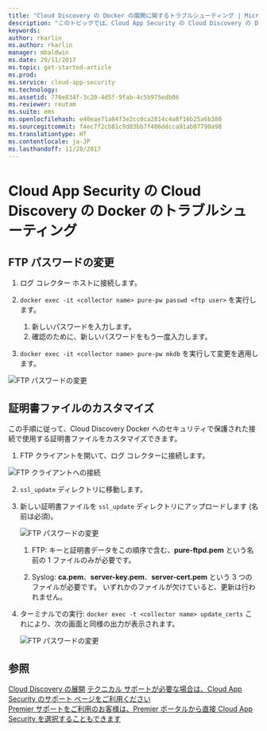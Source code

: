 ```yaml
---
title: "Cloud Discovery の Docker の展開に関するトラブルシューティング | Microsoft Docs"
description: "このトピックでは、Cloud App Security の Cloud Discovery の Docker 構成を変更するプロセスについて説明します。"
keywords: 
author: rkarlin
ms.author: rkarlin
manager: mbaldwin
ms.date: 29/11/2017
ms.topic: get-started-article
ms.prod: 
ms.service: cloud-app-security
ms.technology: 
ms.assetid: 776e834f-3c20-4d5f-9fab-4c5b975edb06
ms.reviewer: reutam
ms.suite: ems
ms.openlocfilehash: e40eae71a84f3e2cc0ca2814c4a8f16b25a6b380
ms.sourcegitcommit: f4ec7f2cb81c9d83bb7f406ddcca91ab07790a98
ms.translationtype: HT
ms.contentlocale: ja-JP
ms.lasthandoff: 11/28/2017
---
```

# <a name="troubleshooting-the-cloud-app-security-cloud-discovery-docker"></a>Cloud App Security の Cloud Discovery の Docker のトラブルシューティング

## <a name="changing-the-ftp-password"></a>FTP パスワードの変更


1. ログ コレクター ホストに接続します。

2.  `docker exec -it <collector name> pure-pw passwd <ftp user>` を実行します。

    1. 新しいパスワードを入力します。
    2. 確認のために、新しいパスワードをもう一度入力します。
 
3.  `docker exec -it <collector name> pure-pw mkdb` を実行して変更を適用します。


  ![FTP パスワードの変更](./media/ftp-connect.png)

## <a name="customize-certificate-files"></a>証明書ファイルのカスタマイズ

この手順に従って、Cloud Discovery Docker へのセキュリティで保護された接続で使用する証明書ファイルをカスタマイズできます。

1.  FTP クライアントを開いて、ログ コレクターに接続します。

  ![FTP クライアントへの接続](./media/ftp-connect.png)

2.  `ssl_update` ディレクトリに移動します。
3.  新しい証明書ファイルを `ssl_update` ディレクトリにアップロードします (名前は必須)。

    ![FTP パスワードの変更](./media/new-certs.png)

    1.  FTP: キーと証明書データをこの順序で含む、**pure-ftpd.pem** という名前の 1 ファイルのみが必要です。
    
    2.  Syslog: **ca.pem**、**server-key.pem**、**server-cert.pem** という 3 つのファイルが必要です。 いずれかのファイルが欠けていると、更新は行われません。

4.  ターミナルでの実行: `docker exec -t <collector name> update_certs` これにより、次の画面と同様の出力が表示されます。

    ![FTP パスワードの変更](./media/update-certs.png)

## <a name="see-also"></a>参照
[Cloud Discovery の展開](set-up-cloud-discovery.md)
[テクニカル サポートが必要な場合は、Cloud App Security のサポート ページをご利用ください](http://support.microsoft.com/oas/default.aspx?prid=16031)  
[Premier サポートをご利用のお客様は、Premier ポータルから直接 Cloud App Security を選択することもできます](https://premier.microsoft.com/)

